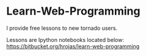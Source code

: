 # Learn-Web-Programming

I provide free lessons to new tornado users.

Lessons are Ipython notebooks located below:  
https://bitbucket.org/hrojas/learn-web-programming
